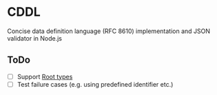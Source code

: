 CDDL
====

Concise data definition language (RFC 8610) implementation and JSON validator in Node.js

## ToDo

- [ ] Support [Root types](https://tools.ietf.org/html/draft-ietf-cbor-cddl-08#section-2.2.4)
- [ ] Test failure cases (e.g. using predefined identifier etc.)
